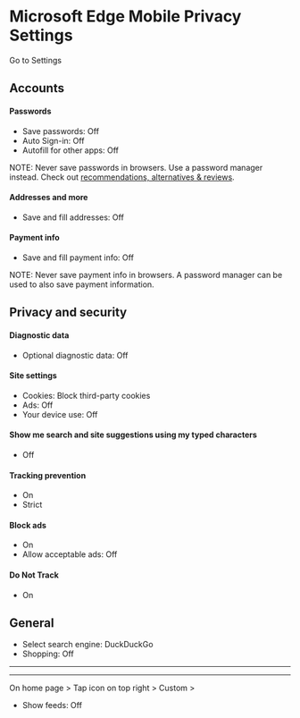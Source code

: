# Microsoft Edge Mobile Privacy Settings

Go to Settings



## Accounts

#### Passwords
- Save passwords: Off
- Auto Sign-in: Off
- Autofill for other apps: Off
 
 NOTE: Never save passwords in browsers. Use a password manager instead. Check out [recommendations, alternatives & reviews](https://github.com/StellarSand/privacy-settings#recommendations-alternatives--reviews).
 
 #### Addresses and more
- Save and fill addresses: Off

#### Payment info
- Save and fill payment info: Off

NOTE: Never save payment info in browsers. A password manager can be used to also save payment information.



## Privacy and security

#### Diagnostic data
- Optional diagnostic data: Off

#### Site settings
- Cookies: Block third-party cookies
- Ads: Off
- Your device use: Off

#### Show me search and site suggestions using my typed characters
- Off

#### Tracking prevention
- On
- Strict

#### Block ads
- On
- Allow acceptable ads: Off

#### Do Not Track
- On



## General
- Select search engine: DuckDuckGo
- Shopping: Off



---
---

On home page > Tap icon on top right > Custom >
 - Show feeds: Off
